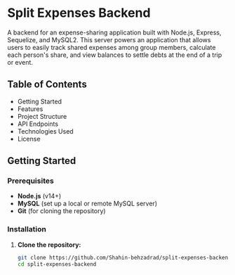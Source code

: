 # Split Expenses Backend

A backend for an expense-sharing application built with Node.js, Express, Sequelize, and MySQL2. This server powers an application that allows users to easily track shared expenses among group members, calculate each person's share, and view balances to settle debts at the end of a trip or event.

## Table of Contents

- Getting Started
- Features
- Project Structure
- API Endpoints
- Technologies Used
- License

## Getting Started

### Prerequisites

- **Node.js** (v14+)
- **MySQL** (set up a local or remote MySQL server)
- **Git** (for cloning the repository)

### Installation

1. **Clone the repository:**

   ```bash
   git clone https://github.com/Shahin-behzadrad/split-expenses-backend.git
   cd split-expenses-backend
   ```
